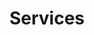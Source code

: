 ---
layout: services
title: Services

services:
  - heading: Automation
    fa-icon: terminal
    content: Our Subject Matter Experts may help your organization automate using dormant capacity in existing resources

  - heading: Better Consulting
    fa-icon: line-chart
    content: We study the situation and requirements to provide the best tailored solution, no cookie cutter templates here. <a href="https://link.waveapps.com/rn8j9w-jh4qyj">Buy time</a> to learn more.

  - heading: Domain + eMail
    fa-icon: laptop
    content: Hop on over to Pop into our 24/7 <a href="https://sdxdomains.com">One Stop Shop</a> where All Basic Cloud, Domain, E-Mail Functionalities, and Website needs may be purchased on dedicated or shared plans.

  - heading: Virtual PBX
    fa-icon: phone
    content: Our bread and butter is providing <a href="https://link.waveapps.com/5uv7c7-yftq6g">Cloud based Virtual Private Branch Exchange IP communication services.</a> Buy a toll free number to start receiving calls today, or port in your existing number for a seamless migration.

  - heading: Professional Oversight
    fa-icon: video-camera
    content: Vetting vendors or evaluating engineers can be challenging, let our ethical experts act as your trusted advocates.
  - heading: Virtual CXO
    fa-icon: briefcase
    content: Leverage decades of experience without retaining the associated payroll by consuming leadership insights on an as needed basis.
  - heading: Party
    fa-icon: futbol-o
    content: Given the opportunity we will play foosball with you at an event.
---